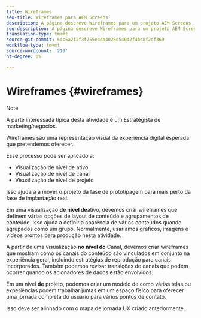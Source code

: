 ```yaml
---
title: Wireframes
seo-title: Wireframes para AEM Screens
description: A página descreve Wireframes para um projeto AEM Screens
seo-description: A página descreve Wireframes para um projeto AEM Screens
translation-type: tm+mt
source-git-commit: 54c5a2f2f3f755e4da4028d54042f4bd8f2df369
workflow-type: tm+mt
source-wordcount: '210'
ht-degree: 0%

---
```



# Wireframes {#wireframes}

>[!NOTE]
>A parte interessada típica desta atividade é um Estratégista de marketing/negócios.

Wireframes são uma representação visual da experiência digital esperada que pretendemos oferecer.

Esse processo pode ser aplicado a:

* Visualização de nível de ativo
* Visualização de nível de canal
* Visualização de nível de projeto

Isso ajudará a mover o projeto da fase de prototipagem para mais perto da fase de implantação real.

Em uma visualização **de nível de**ativo, devemos criar wireframes que definem várias opções de layout de conteúdo e agrupamentos de conteúdo. Isso ajuda a definir a aparência de vários conteúdos quando agrupados como um grupo.
Normalmente, usaríamos gráficos, imagens e vídeos prontos para produção nesta atividade.

A partir de uma visualização **no nível do** Canal, devemos criar wireframes que mostram como os canais do conteúdo são vinculados em conjunto na experiência geral, incluindo estratégias de reprodução para canais incorporados. Também podemos revisar transições de canais que podem ocorrer quando os acionadores de dados estão envolvidos.

Em um nível **de** projeto, podemos criar um modelo de como várias telas ou experiências podem trabalhar juntas em um espaço físico para oferecer uma jornada completa do usuário para vários pontos de contato.

Isso deve ser alinhado com o mapa de jornada UX criado anteriormente.

